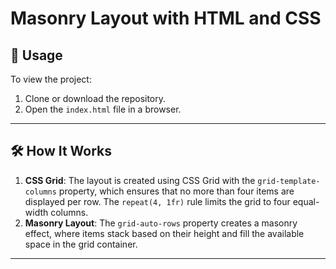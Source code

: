 # Masonry Layout with HTML and CSS

## 🚀 Usage

To view the project:

1. Clone or download the repository.
2. Open the `index.html` file in a browser.

---

## 🛠️ How It Works

1. **CSS Grid**: The layout is created using CSS Grid with the `grid-template-columns` property, which ensures that no more than four items are displayed per row. The `repeat(4, 1fr)` rule limits the grid to four equal-width columns.
2. **Masonry Layout**: The `grid-auto-rows` property creates a masonry effect, where items stack based on their height and fill the available space in the grid container.

---
